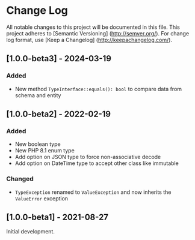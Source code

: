 # Change Log

All notable changes to this project will be documented in this file. This project adheres
to [Semantic Versioning] (http://semver.org/). For change log format,
use [Keep a Changelog] (http://keepachangelog.com/).

## [1.0.0-beta3] - 2024-03-19

### Added

- New method `TypeInterface::equals(): bool` to compare data from schema and entity

## [1.0.0-beta2] - 2022-02-19

### Added

- New boolean type
- New PHP 8.1 enum type
- Add option on JSON type to force non-associative decode
- Add option on DateTime type to accept other class like immutable

### Changed

- `TypeException` renamed to `ValueException` and now inherits the `ValueError` exception

## [1.0.0-beta1] - 2021-08-27

Initial development.
